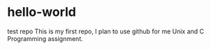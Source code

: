 # hello-world
test repo
This is my first repo, I plan to use github for me Unix and C Programming assignment.
